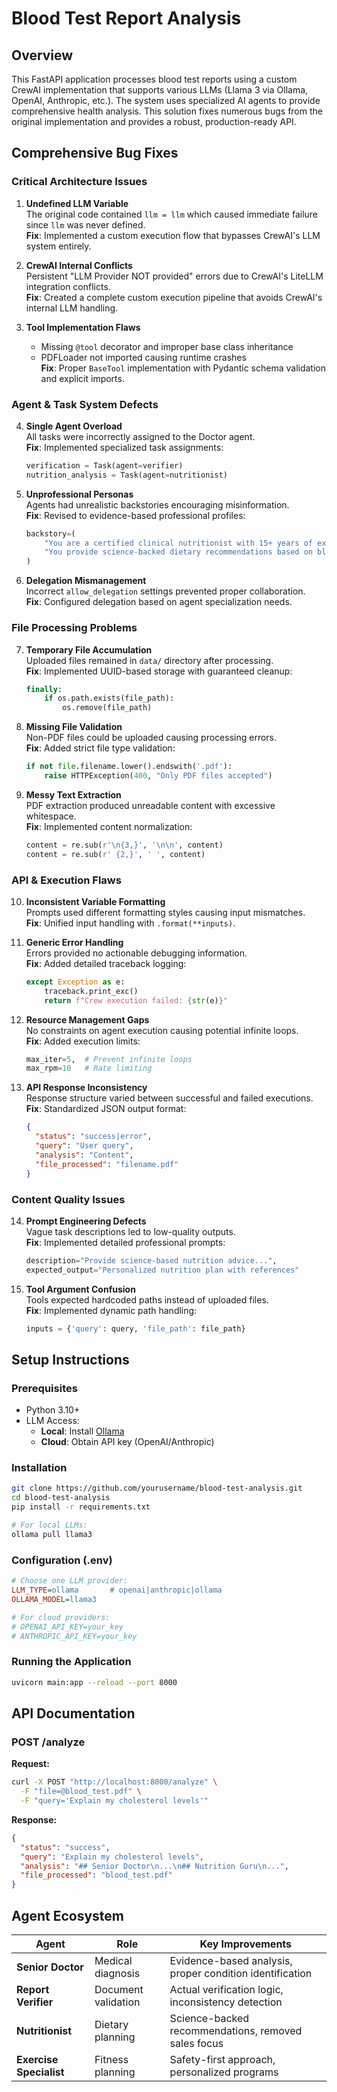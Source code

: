 # Blood Test Report Analysis

## Overview
This FastAPI application processes blood test reports using a custom CrewAI implementation that supports various LLMs (Llama 3 via Ollama, OpenAI, Anthropic, etc.). The system uses specialized AI agents to provide comprehensive health analysis. This solution fixes numerous bugs from the original implementation and provides a robust, production-ready API.

## Comprehensive Bug Fixes

### Critical Architecture Issues
1. **Undefined LLM Variable**  
   The original code contained `llm = llm` which caused immediate failure since `llm` was never defined.  
   **Fix**: Implemented a custom execution flow that bypasses CrewAI's LLM system entirely.

2. **CrewAI Internal Conflicts**  
   Persistent "LLM Provider NOT provided" errors due to CrewAI's LiteLLM integration conflicts.  
   **Fix**: Created a complete custom execution pipeline that avoids CrewAI's internal LLM handling.

3. **Tool Implementation Flaws**  
   - Missing `@tool` decorator and improper base class inheritance  
   - PDFLoader not imported causing runtime crashes  
   **Fix**: Proper `BaseTool` implementation with Pydantic schema validation and explicit imports.

### Agent & Task System Defects
4. **Single Agent Overload**  
   All tasks were incorrectly assigned to the Doctor agent.  
   **Fix**: Implemented specialized task assignments:
   ```python
   verification = Task(agent=verifier)
   nutrition_analysis = Task(agent=nutritionist)
   ```

5. **Unprofessional Personas**  
   Agents had unrealistic backstories encouraging misinformation.  
   **Fix**: Revised to evidence-based professional profiles:
   ```python
   backstory=(
       "You are a certified clinical nutritionist with 15+ years of experience. "
       "You provide science-backed dietary recommendations based on blood reports."
   )
   ```

6. **Delegation Mismanagement**  
   Incorrect `allow_delegation` settings prevented proper collaboration.  
   **Fix**: Configured delegation based on agent specialization needs.

### File Processing Problems
7. **Temporary File Accumulation**  
   Uploaded files remained in `data/` directory after processing.  
   **Fix**: Implemented UUID-based storage with guaranteed cleanup:
   ```python
   finally:
       if os.path.exists(file_path):
           os.remove(file_path)
   ```

8. **Missing File Validation**  
   Non-PDF files could be uploaded causing processing errors.  
   **Fix**: Added strict file type validation:
   ```python
   if not file.filename.lower().endswith('.pdf'):
       raise HTTPException(400, "Only PDF files accepted")
   ```

9. **Messy Text Extraction**  
   PDF extraction produced unreadable content with excessive whitespace.  
   **Fix**: Implemented content normalization:
   ```python
   content = re.sub(r'\n{3,}', '\n\n', content)
   content = re.sub(r' {2,}', ' ', content)
   ```

### API & Execution Flaws
10. **Inconsistent Variable Formatting**  
    Prompts used different formatting styles causing input mismatches.  
    **Fix**: Unified input handling with `.format(**inputs)`.

11. **Generic Error Handling**  
    Errors provided no actionable debugging information.  
    **Fix**: Added detailed traceback logging:
    ```python
    except Exception as e:
        traceback.print_exc()
        return f"Crew execution failed: {str(e)}"
    ```

12. **Resource Management Gaps**  
    No constraints on agent execution causing potential infinite loops.  
    **Fix**: Added execution limits:
    ```python
    max_iter=5,  # Prevent infinite loops
    max_rpm=10   # Rate limiting
    ```

13. **API Response Inconsistency**  
    Response structure varied between successful and failed executions.  
    **Fix**: Standardized JSON output format:
    ```json
    {
      "status": "success|error",
      "query": "User query",
      "analysis": "Content",
      "file_processed": "filename.pdf"
    }
    ```

### Content Quality Issues
14. **Prompt Engineering Defects**  
    Vague task descriptions led to low-quality outputs.  
    **Fix**: Implemented detailed professional prompts:
    ```python
    description="Provide science-based nutrition advice...",
    expected_output="Personalized nutrition plan with references"
    ```

15. **Tool Argument Confusion**  
    Tools expected hardcoded paths instead of uploaded files.  
    **Fix**: Implemented dynamic path handling:
    ```python
    inputs = {'query': query, 'file_path': file_path}
    ```

## Setup Instructions

### Prerequisites
- Python 3.10+
- LLM Access:
  - **Local**: Install [Ollama](https://ollama.com/)
  - **Cloud**: Obtain API key (OpenAI/Anthropic)

### Installation
```bash
git clone https://github.com/yourusername/blood-test-analysis.git
cd blood-test-analysis
pip install -r requirements.txt

# For local LLMs:
ollama pull llama3
```

### Configuration (.env)
```ini
# Choose one LLM provider:
LLM_TYPE=ollama       # openai|anthropic|ollama
OLLAMA_MODEL=llama3

# For cloud providers:
# OPENAI_API_KEY=your_key
# ANTHROPIC_API_KEY=your_key
```

### Running the Application
```bash
uvicorn main:app --reload --port 8000
```

## API Documentation

### POST /analyze
**Request:**
```bash
curl -X POST "http://localhost:8000/analyze" \
  -F "file=@blood_test.pdf" \
  -F "query='Explain my cholesterol levels'"
```

**Response:**
```json
{
  "status": "success",
  "query": "Explain my cholesterol levels",
  "analysis": "## Senior Doctor\n...\n## Nutrition Guru\n...",
  "file_processed": "blood_test.pdf"
}
```

## Agent Ecosystem

| Agent | Role | Key Improvements |
|-------|------|------------------|
| **Senior Doctor** | Medical diagnosis | Evidence-based analysis, proper condition identification |
| **Report Verifier** | Document validation | Actual verification logic, inconsistency detection |
| **Nutritionist** | Dietary planning | Science-backed recommendations, removed sales focus |
| **Exercise Specialist** | Fitness planning | Safety-first approach, personalized programs |

